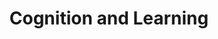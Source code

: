 ---
title: Cognition and Learning
menu:
    sidebar:
        name: Cognition and Learning
        identifier: cognition-and-learning
---
